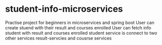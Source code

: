 # student-info-microservices
Practise project for beginners in microservices and spring boot
User can create stuend with their result and courses enrolled
User can fetch info student with result and courses enrolled
student service is connect to two other services result-servcies and cousrse services

